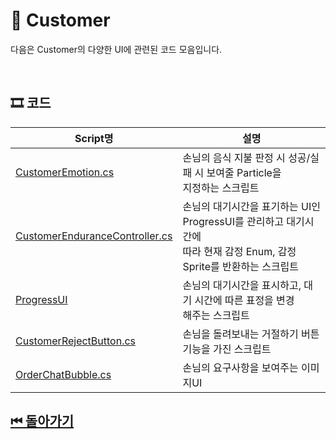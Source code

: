 # 🔎 Customer

다음은 Customer의 다양한 UI에 관련된 코드 모음입니다.

<!--
## 🕵️‍♀️ 간략 설명
손님은 
![이미지]() -->


<br>

## 🎞 코드 

| Script명 | 설명 |
|---|---|
|[CustomerEmotion.cs](./CustomerEmotion.cs)| 손님의 음식 지불 판정 시 성공/실패 시 보여줄 Particle을<br> 지정하는 스크립트 |
|[CustomerEnduranceController.cs](./CustomerEnduranceController.cs)| 손님의 대기시간을 표기하는 UI인 ProgressUI를 관리하고 대기시간에<br>따라 현재 감정 Enum, 감정 Sprite를 반환하는 스크립트  |
|[ProgressUI](./ProgressUI.cs)|손님의 대기시간을 표시하고, 대기 시간에 따른 표정을 변경<br> 해주는 스크립트 |
|[CustomerRejectButton.cs](./CustomerRejectButton.cs)| 손님을 돌려보내는 거절하기 버튼 기능을 가진 스크립트 |
|[OrderChatBubble.cs](./OrderChatBubble.cs)|손님의 요구사항을 보여주는 이미지UI|

## [⏮ 돌아가기](../../)
